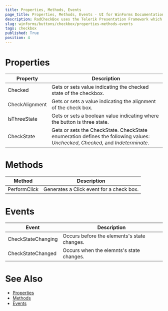 ```yaml
---
title: Properties, Methods, Events
page_title: Properties, Methods, Events - UI for WinForms Documentation
description: RadCheckBox uses the Telerik Presentation Framework which enables rich experiences like advanced styling.
slug: winforms/buttons/checkbox/properties-methods-events
tags: checkbox
published: True
position: 4
---
```


# Properties

|Property|Description|
|----|----|
|Checked|Gets or sets value indicating the checked state of the checkbox.|
|CheckAlignment|Gets or sets a value indicating the alignment of the check box.|
|IsThreeState|Gets or sets a boolean value indicating where the button is three state.|
|CheckState|  Gets or sets the CheckState. CheckState enumeration defines the following values:  *Unchecked*, *Checked*, and *Indeterminate*.|


# Methods

|Method|Description|
|----|----|
|PerformClick|Generates a Click event for a check box.|


# Events

|Event|Description|
|----|----|
|CheckStateChanging|Occurs before the elements's state changes.|
|CheckStateChanged|Occurs when the elemnts's state changes.|
        
# See Also 

* [Properties](https://docs.telerik.com/devtools/winforms/api/telerik.wincontrols.ui.radcheckbox.html#properties)
* [Methods](https://docs.telerik.com/devtools/winforms/api/telerik.wincontrols.ui.radcheckbox.html#methods)
* [Events](https://docs.telerik.com/devtools/winforms/api/telerik.wincontrols.ui.radtogglebutton.html#events)
